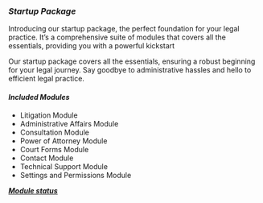 

### ***Startup Package***
Introducing our startup package, the perfect foundation for your legal practice. It’s a comprehensive suite of modules that covers all the essentials, providing you with a powerful kickstart

Our startup package covers all the essentials, ensuring a robust beginning for your legal journey. Say goodbye to administrative hassles and hello to efficient legal practice.


#### ***Included Modules***

* Litigation Module
* Administrative Affairs Module
* Consultation Module
* Power of Attorney Module
* Court Forms Module
* Contact Module
* Technical Support Module 
* Settings and Permissions Module

***[Module status](https://lawmax.app/modules/)***


<!-- **[Module Link](https://www.markdownguide.org/basic-syntax/#overview)**


![Law Max](../images/lawmax-s-06.png "Logo") -->
